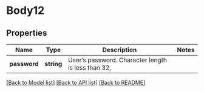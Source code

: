 # Body12

## Properties
Name | Type | Description | Notes
------------ | ------------- | ------------- | -------------
**password** | **string** | User’s password. Character length is less than 32, | 

[[Back to Model list]](../README.md#documentation-for-models) [[Back to API list]](../README.md#documentation-for-api-endpoints) [[Back to README]](../README.md)


